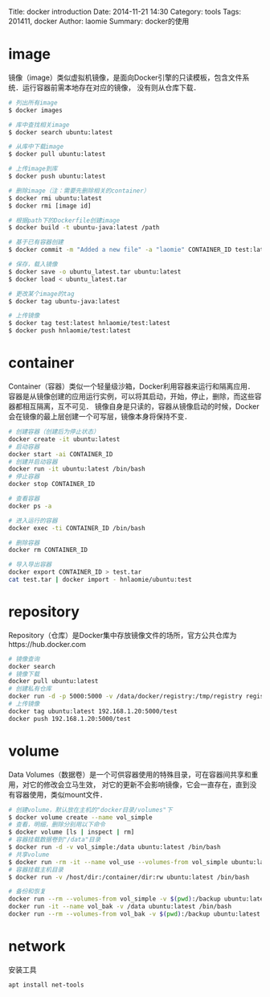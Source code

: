 Title: docker introduction
Date: 2014-11-21 14:30
Category: tools 
Tags: 201411, docker
Author: laomie
Summary: docker的使用

image
====================
镜像（image）类似虚拟机镜像，是面向Docker引擎的只读模板，包含文件系统．运行容器前需本地存在对应的镜像，
没有则从仓库下载．

```bash
# 列出所有image
$ docker images

# 库中查找相关image
$ docker search ubuntu:latest

# 从库中下载image
$ docker pull ubuntu:latest

# 上传image到库
$ docker push ubuntu:latest

# 删除image（注：需要先删除相关的container）
$ docker rmi ubuntu:latest
$ docker rmi [image id]

# 根据path下的Dockerfile创建image
$ docker build -t ubuntu-java:latest /path

# 基于已有容器创建
$ docker commit -m "Added a new file" -a "laomie" CONTAINER_ID test:latest

# 保存，载入镜像
$ docker save -o ubuntu_latest.tar ubuntu:latest
$ docker load < ubuntu_latest.tar

# 更改某个image的tag
$ docker tag ubuntu-java:latest

# 上传镜像
$ docker tag test:latest hnlaomie/test:latest
$ docker push hnlaomie/test:latest
```

container
================
Container（容器）类似一个轻量级沙箱，Docker利用容器来运行和隔离应用．
容器是从镜像创建的应用运行实例，可以将其启动，开始，停止，删除，而这些容器都相互隔离，互不可见．
镜像自身是只读的，容器从镜像启动的时候，Docker会在镜像的最上层创建一个可写层，镜像本身将保持不变．
```bash
# 创建容器（创建后为停止状态）
docker create -it ubuntu:latest
# 启动容器
docker start -ai CONTAINER_ID
# 创建并启动容器
docker run -it ubuntu:latest /bin/bash
# 停止容器
docker stop CONTAINER_ID

# 查看容器
docker ps -a

# 进入运行的容器
docker exec -ti CONTAINER_ID /bin/bash

# 删除容器
docker rm CONTAINER_ID

# 导入导出容器
docker export CONTAINER_ID > test.tar
cat test.tar | docker import - hnlaomie/ubuntu:test
```

repository
=======================
Repository（仓库）是Docker集中存放镜像文件的场所，官方公共仓库为https://hub.docker.com
```bash
# 镜像查询
docker search
# 镜像下载
docker pull ubuntu:latest
# 创建私有仓库
docker run -d -p 5000:5000 -v /data/docker/registry:/tmp/registry registry
# 上传镜像
docker tag ubuntu:latest 192.168.1.20:5000/test
docker push 192.168.1.20:5000/test
```

volume
===================
Data Volumes（数据卷）是一个可供容器使用的特殊目录，可在容器间共享和重用，对它的修改会立马生效，
对它的更新不会影响镜像，它会一直存在，直到没有容器使用，类似mount文件．
```bash
# 创建volume，默认放在主机的"docker目录/volumes"下
$ docker volume create --name vol_simple
# 查看，明细，删除分别用以下命令
$ docker volume [ls | inspect | rm]
# 容器挂载数据卷到"/data"目录
$ docker run -d -v vol_simple:/data ubuntu:latest /bin/bash
# 共享volume
$ docker run -rm -it --name vol_use --volumes-from vol_simple ubuntu:latest /bin/bash
# 容器挂载主机目录
$ docker run -v /host/dir:/container/dir:rw ubuntu:latest /bin/bash

# 备份和恢复
docker run --rm --volumes-from vol_simple -v $(pwd):/backup ubuntu:latest tar cvf /backup/data.tar /data
docker run -it --name vol_bak -v /data ubuntu:latest /bin/bash
docker run --rm --volumes-from vol_bak -v $(pwd):/backup ubuntu:latest tar xvf /backup/data.tar -C /
```

network
====================
安装工具
```
apt install net-tools
```
